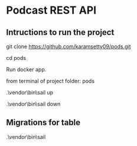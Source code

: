 # Podcast REST API

## Intructions to run the project

git clone https://github.com/karamsetty09/pods.git

cd pods

Run docker app.

from terminal of project folder: pods

.\vendor\bin\sail up

.\vendor\bin\sail down

## Migrations for table

.\vendor\bin\sail 
